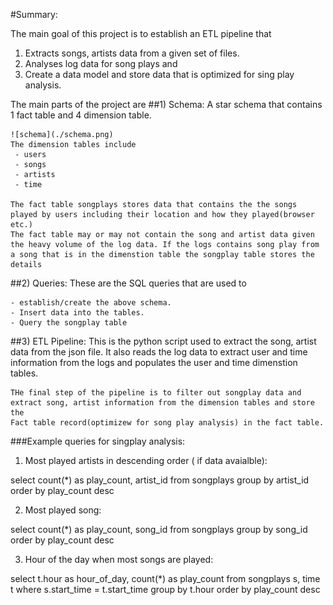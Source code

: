 #Summary:

The main goal of this project is to establish an ETL pipeline that 

1) Extracts songs, artists data from a given set of files. 
2) Analyses log data for song plays and 
3) Create a data model and store data that is optimized for sing play analysis.

The main parts of the project are
##1) Schema: A star schema that contains 1 fact table and 4 dimension table.

    ![schema](./schema.png)
    The dimension tables include
     - users
     - songs
     - artists
     - time
    
    The fact table songplays stores data that contains the the songs played by users including their location and how they played(browser etc.)
    The fact table may or may not contain the song and artist data given the heavy volume of the log data. If the logs contains song play from 
    a song that is in the dimenstion table the songplay table stores the details
    
 
 ##2) Queries:
    These are the SQL queries that are used to 
    
    - establish/create the above schema.
    - Insert data into the tables.
    - Query the songplay table
    
 ##3) ETL Pipeline:
    This is the python script used to extract the song, artist data from the json file. It also reads the log data to extract user and time 
    information from the logs and populates the user and time dimenstion tables.
    
    THe final step of the pipeline is to filter out songplay data and extract song, artist information from the dimension tables and store the
    Fact table record(optimizew for song play analysis) in the fact table.
    
    
 
 ###Example queries for singplay analysis:
 
 1) Most played artists in descending order ( if data avaialble):

 select count(*) as play_count, artist_id from songplays group by artist_id order by play_count desc

 2) Most played song:
 
  select count(*) as play_count, song_id from songplays group by song_id order by play_count desc

 3) Hour of the day when most songs are played:
 
  select t.hour as hour_of_day, count(*) as play_count
   from songplays s, time t where s.start_time = t.start_time 
   group by t.hour order by play_count desc
   
   
